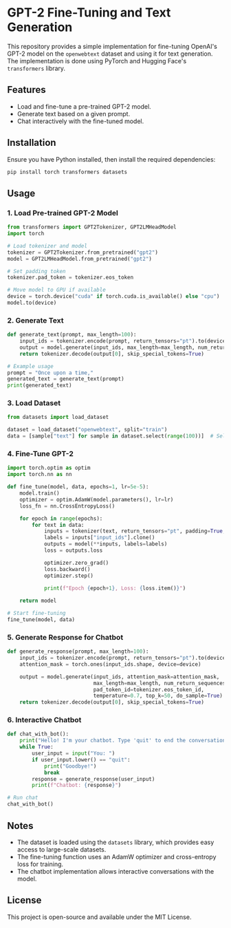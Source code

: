 # GPT-2 Fine-Tuning and Text Generation

This repository provides a simple implementation for fine-tuning OpenAI's GPT-2 model on the `openwebtext` dataset and using it for text generation. The implementation is done using PyTorch and Hugging Face's `transformers` library.

## Features
- Load and fine-tune a pre-trained GPT-2 model.
- Generate text based on a given prompt.
- Chat interactively with the fine-tuned model.

## Installation
Ensure you have Python installed, then install the required dependencies:
```bash
pip install torch transformers datasets
```

## Usage

### 1. Load Pre-trained GPT-2 Model
```python
from transformers import GPT2Tokenizer, GPT2LMHeadModel
import torch

# Load tokenizer and model
tokenizer = GPT2Tokenizer.from_pretrained("gpt2")
model = GPT2LMHeadModel.from_pretrained("gpt2")

# Set padding token
tokenizer.pad_token = tokenizer.eos_token

# Move model to GPU if available
device = torch.device("cuda" if torch.cuda.is_available() else "cpu")
model.to(device)
```

### 2. Generate Text
```python
def generate_text(prompt, max_length=100):
    input_ids = tokenizer.encode(prompt, return_tensors="pt").to(device)
    output = model.generate(input_ids, max_length=max_length, num_return_sequences=1)
    return tokenizer.decode(output[0], skip_special_tokens=True)

# Example usage
prompt = "Once upon a time,"
generated_text = generate_text(prompt)
print(generated_text)
```

### 3. Load Dataset
```python
from datasets import load_dataset

dataset = load_dataset("openwebtext", split="train")
data = [sample["text"] for sample in dataset.select(range(100))]  # Selecting a small subset
```

### 4. Fine-Tune GPT-2
```python
import torch.optim as optim
import torch.nn as nn

def fine_tune(model, data, epochs=1, lr=5e-5):
    model.train()
    optimizer = optim.AdamW(model.parameters(), lr=lr)
    loss_fn = nn.CrossEntropyLoss()

    for epoch in range(epochs):
        for text in data:
            inputs = tokenizer(text, return_tensors="pt", padding=True, truncation=True).to(device)
            labels = inputs["input_ids"].clone()
            outputs = model(**inputs, labels=labels)
            loss = outputs.loss

            optimizer.zero_grad()
            loss.backward()
            optimizer.step()

            print(f"Epoch {epoch+1}, Loss: {loss.item()}")
    
    return model

# Start fine-tuning
fine_tune(model, data)
```

### 5. Generate Response for Chatbot
```python
def generate_response(prompt, max_length=100):
    input_ids = tokenizer.encode(prompt, return_tensors="pt").to(device)
    attention_mask = torch.ones(input_ids.shape, device=device)

    output = model.generate(input_ids, attention_mask=attention_mask,
                            max_length=max_length, num_return_sequences=1,
                            pad_token_id=tokenizer.eos_token_id,
                            temperature=0.7, top_k=50, do_sample=True)
    return tokenizer.decode(output[0], skip_special_tokens=True)
```

### 6. Interactive Chatbot
```python
def chat_with_bot():
    print("Hello! I'm your chatbot. Type 'quit' to end the conversation.")
    while True:
        user_input = input("You: ")
        if user_input.lower() == "quit":
            print("Goodbye!")
            break
        response = generate_response(user_input)
        print(f"Chatbot: {response}")

# Run chat
chat_with_bot()
```

## Notes
- The dataset is loaded using the `datasets` library, which provides easy access to large-scale datasets.
- The fine-tuning function uses an AdamW optimizer and cross-entropy loss for training.
- The chatbot implementation allows interactive conversations with the model.

## License
This project is open-source and available under the MIT License.

